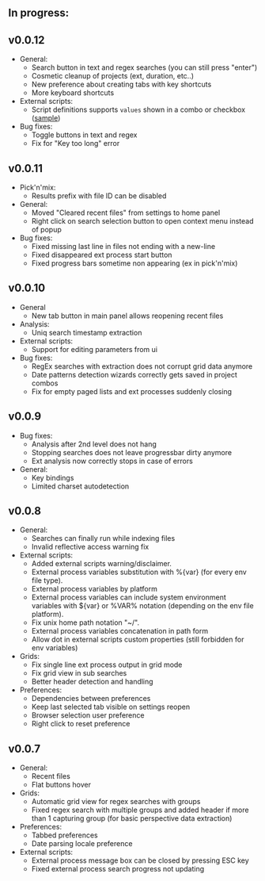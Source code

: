 ## In progress:

## v0.0.12
- General:
  - Search button in text and regex searches (you can still press "enter")
  - Cosmetic cleanup of projects (ext, duration, etc..)
  - New preference about creating tabs with key shortcuts
  - More keyboard shortcuts
- External scripts:
  - Script definitions supports `values` shown in a combo or checkbox ([sample](ext-search-samples/cyggrep.jloga.json))
- Bug fixes:
  - Toggle buttons in text and regex
  - Fix for "Key too long" error

## v0.0.11
- Pick'n'mix:
  - Results prefix with file ID can be disabled
- General:
  - Moved "Cleared recent files" from settings to home panel
  - Right click on search selection button to open context menu instead of popup
- Bug fixes:
  - Fixed missing last line in files not ending with a new-line
  - Fixed disappeared ext process start button
  - Fixed progress bars sometime non appearing (ex in pick'n'mix)

## v0.0.10
- General
  - New tab button in main panel allows reopening recent files
- Analysis:
  - Uniq search timestamp extraction
- External scripts:
  - Support for editing parameters from ui
- Bug fixes:
  - RegEx searches with extraction does not corrupt grid data anymore
  - Date patterns detection wizards correctly gets saved in project combos
  - Fix for empty paged lists and ext processes suddenly closing

## v0.0.9
- Bug fixes:
  - Analysis after 2nd level does not hang
  - Stopping searches does not leave progressbar dirty anymore
  - Ext analysis now correctly stops in case of errors
- General:
  - Key bindings
  - Limited charset autodetection

## v0.0.8
- General:
  - Searches can finally run while indexing files
  - Invalid reflective access warning fix
- External scripts:
  - Added external scripts warning/disclaimer.
  - External process variables substitution with %{var} (for every env file type).
  - External process variables by platform
  - External process variables can include system environment variables with ${var} or %VAR% notation (depending on the env file platform).
  - Fix unix home path notation "~/".
  - External process variables concatenation in path form
  - Allow dot in external scripts custom properties (still forbidden for env variables)
- Grids:
  - Fix single line ext process output in grid mode
  - Fix grid view in sub searches
  - Better header detection and handling
- Preferences:
  - Dependencies between preferences
  - Keep last selected tab visible on settings reopen
  - Browser selection user preference
  - Right click to reset preference

## v0.0.7
- General:
  - Recent files
  - Flat buttons hover
- Grids:
  - Automatic grid view for regex searches with groups
  - Fixed regex search with multiple groups and added header if more than 1 capturing group (for basic perspective data extraction)
- Preferences:
  - Tabbed preferences
  - Date parsing locale preference
- External scripts:
  - External process message box can be closed by pressing ESC key
  - Fixed external process search progress not updating
